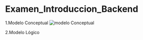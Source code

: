 # Examen_Introduccion_Backend

1.Modelo Conceptual
![modelo Conceptual](https://github.com/user-attachments/assets/71251b7a-e7ee-4c66-ae72-64810ae3f5c3)

2.Modelo Lógico
